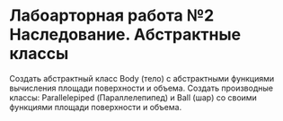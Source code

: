 # Лабоарторная работа №2 <br> Наследование. Абстрактные классы

Создать абстрактный класс Body (тело) с абстрактными функциями
вычисления площади поверхности и объема. Создать производные
классы: Parallelepiped (Параллелепипед) и Ball (шар) со своими
функциями площади поверхности и объема.



